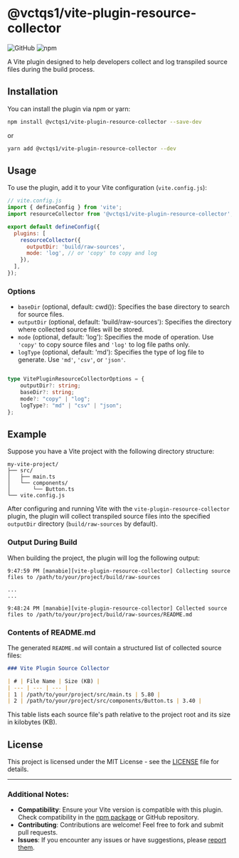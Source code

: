 # @vctqs1/vite-plugin-resource-collector

![GitHub](https://img.shields.io/github/license/vctqs1-vn/vite-plugin-resource-collector)
![npm](https://img.shields.io/npm/v/@vctqs1/vite-plugin-resource-collector)

A Vite plugin designed to help developers collect and log transpiled source files during the build process.

## Installation

You can install the plugin via npm or yarn:

```bash
npm install @vctqs1/vite-plugin-resource-collector --save-dev
```

or

```bash
yarn add @vctqs1/vite-plugin-resource-collector --dev
```

## Usage

To use the plugin, add it to your Vite configuration (`vite.config.js`):

```javascript
// vite.config.js
import { defineConfig } from 'vite';
import resourceCollector from '@vctqs1/vite-plugin-resource-collector';

export default defineConfig({
  plugins: [
    resourceCollector({
      outputDir: 'build/raw-sources',
      mode: 'log', // or 'copy' to copy and log
    }),
  ],
});
```

### Options

- `baseDir` (optional, default: cwd()): Specifies the base directory to search for source files.
- `outputDir` (optional, default: 'build/raw-sources'): Specifies the directory where collected source files will be stored.
- `mode` (optional, default: 'log'): Specifies the mode of operation. Use `'copy'` to copy source files and `'log'` to log file paths only.
- `logType` (optional, default: 'md'): Specifies the type of log file to generate. Use `'md'`, `'csv'`, or `'json'`.

```typescript

type VitePluginResourceCollectorOptions = {
    outputDir?: string;
    baseDir?: string;
    mode?: "copy" | "log";
    logType?: "md" | "csv" | "json";
};

```

## Example

Suppose you have a Vite project with the following directory structure:

```
my-vite-project/
├── src/
│   ├── main.ts
│   └── components/
│       └── Button.ts
└── vite.config.js
```

After configuring and running Vite with the `vite-plugin-resource-collector` plugin, the plugin will collect transpiled source files into the specified `outputDir` directory (`build/raw-sources` by default).

### Output During Build

When building the project, the plugin will log the following output:

```
9:47:59 PM [manabie][vite-plugin-resource-collector] Collecting source files to /path/to/your/project/build/raw-sources

...
...

9:48:24 PM [manabie][vite-plugin-resource-collector] Collected source files to /path/to/your/project/build/raw-sources/README.md
```

### Contents of README.md

The generated `README.md` will contain a structured list of collected source files:

```markdown
### Vite Plugin Source Collector

| # | File Name | Size (KB) |
| --- | --- | --- |
| 1 | /path/to/your/project/src/main.ts | 5.80 |
| 2 | /path/to/your/project/src/components/Button.ts | 3.40 |
```

This table lists each source file's path relative to the project root and its size in kilobytes (KB).



## License

This project is licensed under the MIT License - see the [LICENSE](LICENSE) file for details.

---

### Additional Notes:

- **Compatibility**: Ensure your Vite version is compatible with this plugin. Check compatibility in the [npm package](https://www.npmjs.com/package/@vctqs1/vite-plugin-resource-collector) or GitHub repository.
- **Contributing**: Contributions are welcome! Feel free to fork and submit pull requests.
- **Issues**: If you encounter any issues or have suggestions, please [report them](https://github.com/vctqs1-vn/vite-plugin-resource-collector/issues).
